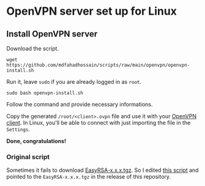 # OpenVPN server set up for Linux

## Install OpenVPN server

Download the script.

```
wget https://github.com/mdfahadhossain/scripts/raw/main/openvpn/openvpn-install.sh
```

Run it, leave `sudo` if you are already logged in as `root`.

```
sudo bash openvpn-install.sh
```

Follow the command and provide necessary informations.

Copy the generated `/root/<client>.ovpn` file and use it with your [OpenVPN client](https://openvpn.net/vpn-client).
In Linux, you'll be able to connect with just importing the file in the `Settings`.

**Done, congratulations!**

### Original script

Sometimes it fails to download [EasyRSA-x.x.x.tgz](https://github.com/OpenVPN/easy-rsa/releases/download/v3.0.8/EasyRSA-3.0.8.tgz). So I edited [this script](https://git.io/vpn) and pointed to the `EasyRSA-x.x.x.tgz` in the release of this repository.
